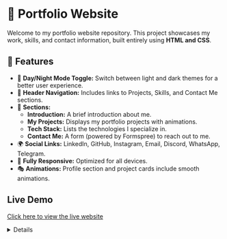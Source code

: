 <!DOCTYPE html>
<html>
<body>
    <h1>🚀 Portfolio Website</h1>
    <p>Welcome to my portfolio website repository. This project showcases my work, skills, and contact information, built entirely using <strong>HTML and CSS</strong>.</p>
    <h2>🌟 Features</h2>
    <ul>
        <li>🔄 <strong>Day/Night Mode Toggle:</strong> Switch between light and dark themes for a better user experience.</li>
        <li>📌 <strong>Header Navigation:</strong> Includes links to Projects, Skills, and Contact Me sections.</li>
        <li>📝 <strong>Sections:</strong>
            <ul>
                <li><strong>Introduction:</strong> A brief introduction about me.</li>
                <li><strong>My Projects:</strong> Displays my portfolio projects with animations.</li>
                <li><strong>Tech Stack:</strong> Lists the technologies I specialize in.</li>
                <li><strong>Contact Me:</strong> A form (powered by Formspree) to reach out to me.</li>
            </ul>
        </li>
        <li>🌍 <strong>Social Links:</strong> LinkedIn, GitHub, Instagram, Email, Discord, WhatsApp, Telegram.</li>
        <li>📱 <strong>Fully Responsive:</strong> Optimized for all devices.</li>
        <li>🎭 <strong>Animations:</strong> Profile section and project cards include smooth animations.</li>
    </ul>
    <h2>Live Demo</h2>
    <p><a href="https://yourwebsite.com" target="_blank">Click here to view the live website</a></p>
    <details>
  <h2>Contact</strong></h2>h2>
  <p>
    <strong>🤝 Connect with me</strong>: Madhav<br>
    📧 <strong>Email</strong>: <a href="mailto:madhav.c9@hotmail.com">madhav.c9@hotmail.com</a><br>
    🔗 <strong>GitHub</strong>: <a href="https://github.com/madhavc9">https://github.com/madhavc9</a><br>
    🔗 <strong>LinkedIn</strong>: <a href="https://www.linkedin.com/in/madhav-choudhary-015124216/">https://linkedin.com/in/madhav-choudhary</a><br>
  </p>
</details>
</body>
</html>
